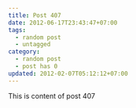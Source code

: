 ```yaml
---
title: Post 407
date: 2012-06-17T23:43:47+07:00
tags:
  - random post
  - untagged
category:
  - random post
  - post has 0
updated: 2012-02-07T05:12:12+07:00
---
```

This is content of post 407